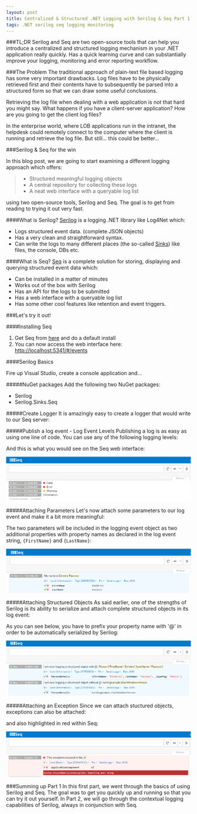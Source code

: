 ```yaml
---
layout: post
title: Centralized & Structured .NET Logging with Serilog & Seq Part 1
tags: .NET serilog seq logging monitoring
---
```


###TL;DR
Serilog and Seq are two open-source tools that can help you introduce a centralized and structured logging mechanism in your .NET application really quickly. Has a quick learning curve and can substantially improve your logging, monitoring and error reporting workflow.

###The Problem
The traditional approach of plain-text file based logging has some very important drawbacks. Log files have to be physically retrieved first and their contents have to subsequently be parsed into a structured form so that we can draw some useful conclusions. 

Retrieving the log file when dealing with a web application is not that hard you might say. What happens if you have a client-server application? How are you going to get the client log files? 

In the enterprise world, where LOB applications run in the intranet, the helpdesk could remotely connect to the computer where the client is running and retrieve the log file. But still... this could be better... 

###Serilog & Seq for the win

In this blog post, we are going to start examining a different logging approach which offers:

 >-  Structured meaningful logging objects
 >- A central repository for collecting these logs 
 >- A neat web interface with a queryable log list

using two open-source tools, Serilog and Seq. The goal is to get from reading to trying it out very fast. 

####What is Serilog?
[Serilog](http://serilog.net/) is a logging .NET library like Log4Net which:

 - Logs structured event data. (complete JSON objects) 
 - Has a very clean and straightforward syntax. 
 - Can write the logs to many different places (the so-called [Sinks](https://github.com/serilog/serilog/wiki/Provided-Sinks)) like files, the console, DBs etc.

####What is Seq?
[Seq](http://getseq.net/) is a complete solution for storing, displaying and querying structured event data which:

 - Can be installed in a matter of minutes
 - Works out of the box with Serilog
 - Has an API for the logs to be submitted
 - Has a web interface with a queryable log list
 - Has some other cool features like retention and event triggers.

###Let's try it out!

####Installing Seq
1. Get Seq from [here](http://getseq.net/Download) and do a default install 
2. You can now access the web interface here: [http://localhost:5341/#/events](http://localhost:5341/#/events)

####Serilog Basics

Fire up Visual Studio, create a console application and...

#####NuGet packages
Add the following two NuGet packages:

 - Serilog
 - Serilog.Sinks.Seq

#####Create Logger 
It is amazingly easy to create a logger that would write to our Seq server:
<script src="https://gist.github.com/dimitrispaxinos/f34abc870cf39a27e5de.js"></script>

#####Publish a log event - Log Event Levels
Publishing a log is as easy as using one line of code. You can use any of the following logging levels:
<script src="https://gist.github.com/dimitrispaxinos/b3571ae6f3f6b48156c9.js"></script>

And this is what you would see on the Seq web interface:

![](https://raw.githubusercontent.com/dimitrispaxinos/dimitrispaxinos.github.io/master/_assets/images/CentralizedStructuredLogging/SeqScreenShot_2.png)

#####Attaching Parameters
Let's now attach some parameters to our log event and make it a bit more meaningful:
<script src="https://gist.github.com/dimitrispaxinos/ed1b50385e3b71ec6d8d.js"></script>

The two parameters will be included in the logging event object as two additional properties with property names as declared in the log event string, `{FirstName}` and `{LastName}`:

![](https://raw.githubusercontent.com/dimitrispaxinos/dimitrispaxinos.github.io/master/_assets/images/CentralizedStructuredLogging/SeqScreenShot_3.png)

#####Attaching Structured Objects
As said earlier, one of the strengths of Serilog is its ability to serialize and attach complete structured objects in its log event:
<script src="https://gist.github.com/dimitrispaxinos/7e0c9389e98a845b9938.js"></script>

As you can see below, you have to prefix your property name with '@' in order to be automatically serialized by Serilog:

![](https://raw.githubusercontent.com/dimitrispaxinos/dimitrispaxinos.github.io/master/_assets/images/CentralizedStructuredLogging/SeqScreenShot_4.png)

#####Attaching an Exception
Since we can attach stuctured objects, exceptions can also be attached:
<script src="https://gist.github.com/dimitrispaxinos/ba50c81dae503f17b905.js"></script>

and also highlighted in red within Seq:

![](https://raw.githubusercontent.com/dimitrispaxinos/dimitrispaxinos.github.io/master/_assets/images/CentralizedStructuredLogging/SeqScreenShot_5.PNG)

###Summing up Part 1
In this first part, we went through the basics of using Serilog and Seq. The goal was to get you quickly up and running so that you can try it out yourself.  In Part 2, we will go through the contextual logging capabilities of Serilog, always in conjunction with Seq.